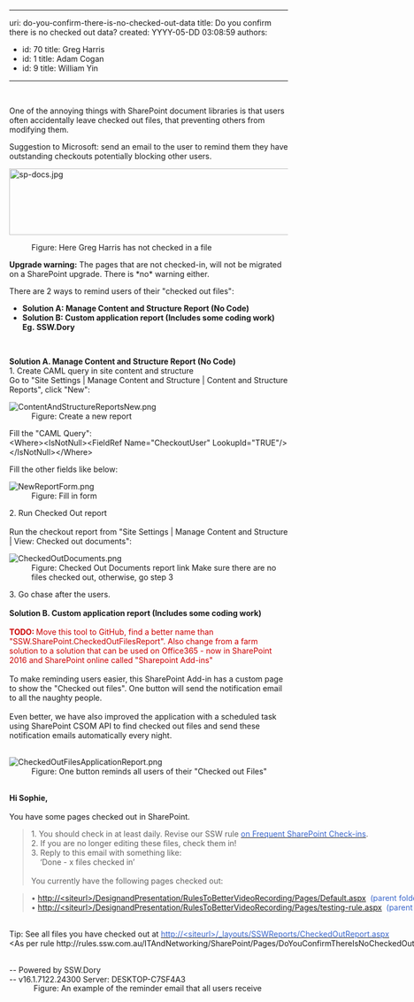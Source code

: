 

---
uri: do-you-confirm-there-is-no-checked-out-data
title: Do you confirm there is no checked out data?
created: YYYY-05-DD 03:08:59
authors:
  - id: 70
    title: Greg Harris
  - id: 1
    title: Adam Cogan
  - id: 9
    title: William Yin
---




<span class='intro'> <p>​<br></p><p class="p1">One of the annoying things with SharePoint document libraries is that users often accidentally leave checked out files, that preventing others from modifying them.​​<br></p><p class="p1">Suggestion to Microsoft&#58; send an email to the user to remind them they have outstanding checkouts potentially blocking other users.</p><dl class="image"><dt> 
      <img src="/PublishingImages/sp-docs.jpg" alt="sp-docs.jpg" style="margin&#58;0px;width&#58;780px;height&#58;120px;" /> 
   </dt><dd>Figure&#58; Here Greg Harris has not checked in a file </dd></dl><p></p><p> 
   <b>Upgrade warning&#58;</b> The pages that are not checked-in, will not be migrated on a SharePoint upgrade. There is *no* warning either.​</p><p>There are 2 ways to remind users of their &quot;checked out files&quot;&#58;​<br></p><ul><li>
      <strong>Solution A&#58; Manage Content and Structure Report (No Code)​</strong></li><li>
      <strong><strong>Solution B&#58; Custom application report (Includes some coding work)​<br>Eg.&#160;SSW.Dory​​<br></strong></strong></li></ul> </span>

​ 
<div>
   <strong>Solution A. Manage Content and Structure Report (No Code)</strong></div><div>1. Create CAML query in site content and structure</div><div>Go to &quot;Site Settings | Manage Content and Structure | Content and Structure Reports&quot;, click &quot;New&quot;&#58;</div><dl class="image"><dt> 
      <img class="ssw-rteStyle-ImageArea" alt="ContentAndStructureReportsNew.png" src="/PublishingImages/ContentAndStructureReportsNew.png" /> 
   </dt><dd class="ssw-rteStyle-FigureNormal">Figure&#58; Create a new report</dd></dl><div>
   <span>Fill the</span><span>&#160;&quot;CAML Query&quot;&#58;</span> 
   <div class="ssw-rteStyle-CodeArea">&lt;Where&gt;&lt;IsNotNull&gt;&lt;FieldRef Name=&quot;CheckoutUser&quot; LookupId=&quot;TRUE&quot;/&gt;&lt;/IsNotNull&gt;&lt;/Where&gt;</div><p>Fill the other fields like below&#58;</p><dl class="image"><dt> 
         <img class="ssw-rteStyle-ImageArea" alt="NewReportForm.png" src="/PublishingImages/NewReportForm.png" /> 
      </dt><dd>Figure&#58; Fill in form</dd></dl><div>2. Run Checked Out report</div><div>&#160;</div><div>Run the checkout report from &quot;Site Settings | Manage Content and Structure | View&#58; Checked out documents&quot;&#58;</div><dl class="image"><dt> 
         <img class="ssw-rteStyle-ImageArea" alt="CheckedOutDocuments.png" src="/PublishingImages/CheckedOutDocuments.png" /> 
      </dt><dd>Figure&#58; Checked Out Documents report link Make sure there are no files checked out, otherwise, go step 3</dd></dl><div>3. Go chase after the users.</div>​ 
   <div>
      <strong>Solution B. Custom application report (Includes some coding work)<br></strong><span style="color&#58;#cc0000;"><br></span></div><div>
      <span style="color&#58;#cc0000;"> 
         <b>TODO&#58; </b>Move this tool to GitHub, find a better name than &quot;SSW.SharePoint.CheckedOutFilesReport&quot;. </span> 
      <span style="color&#58;#cc0000;"> Also</span><span style="color&#58;#cc0000;"> change from a farm solution to a solution that can be used on Office365 - now in SharePoint 2016 and SharePoint online called &quot;Sharepoint Add-ins&quot;&#160;</span></div><div>
      <font color="#cc0000"> 
         <br></font>To make reminding users&#160;easier, this SharePoint Add-in&#160;ha​s&#160;a custom page to show the &quot;Checked out files&quot;. One button will&#160;send the notification email to all the naughty people. <br><br></div><div>Even better, we have also improved the application with&#160;a scheduled task using SharePoint CSOM API to find checked out files and send these notification emails automatically​ every night.<br>​<br></div><dl><dt>
         <img class="ssw-rteStyle-ImageArea" alt="CheckedOutFilesApplicationReport.png" src="/PublishingImages/CheckedOutFilesApplicationReport.png" />
      </dt><dd>Figure&#58; One button reminds all users of their&#160;&quot;Checked out Files&quot;<br><br></dd></dl><div class="ssw-rteStyle-GreyBox" style="width&#58;862px;height&#58;344px;"><div>
         <strong>Hi Sophie, </strong></div><div>
         <strong></strong>&#160;</div><div>You have some pages checked out in SharePoint.</div><blockquote dir="ltr" style="margin-right&#58;0px;"><div>1. You should check in at least daily. Revise our SSW rule <a href="/Pages/DoYouConfirmThereIsNoCheckedOutData.aspx"><font color="#3a66cc">on Frequent SharePoint Check-ins</font></a>.<br>2. If you are no longer editing these files, check them in! </div><div>3.&#160;Reply to this email with something like&#58;<br>&#160; &#160; ‘Done - x files checked in’</div><div><span style="font-size&#58;inherit;"><br></span></div><div><span style="font-size&#58;inherit;">You currently have the following pages checked out&#58;</span><br></div></blockquote><blockquote dir="ltr"><div>• 
            <font color="#3a66cc"><a href="/Pages/DoYouConfirmThereIsNoCheckedOutData.aspx">http&#58;//&lt;siteurl&gt;/DesignandPresentation/RulesToBetterVideoRecording/Pages/Default.aspx</a>&#160;&#160;(parent folder)</font><br>• 
            <font color="#3a66cc"><a href="/Pages/DoYouConfirmThereIsNoCheckedOutData.aspx">http&#58;//&lt;siteurl&gt;/DesignandPresentation/RulesToBetterVideoRecording/Pages/testing-rule.aspx</a>&#160;&#160;(parent folder)</font></div></blockquote><div>
         <br>Tip&#58; See all files you have checked&#160;out at&#160;<a href="/Pages/DoYouConfirmThereIsNoCheckedOutData.aspx"><font color="#3a66cc">http&#58;//&lt;siteurl&gt;/_layouts/<span>SSWReports/CheckedOutReport.aspx</span></font></a></div><div><span style="font-size&#58;inherit;">&lt;As per rule http&#58;//rules.ssw.com.au/ITAndNetworking/SharePoint/Pages/DoYouConfirmThereIsNoCheckedOutData.aspx&gt;</span><br></div><p><br><span style="font-size&#58;inherit;">-- Powered by SSW.Dory<br></span><span style="font-size&#58;inherit;">-- </span><span style="font-size&#58;inherit;">v16.1.7122.24300 Server&#58; DESKTOP-C7SF4A3</span></p><p><br><br></p></div><dd class="ssw15-rteElement-FigureNormal">&#160;Figure&#58; An example of the reminder email that all users receive </dd><dd class="ssw15-rteElement-FigureNormal">
      <br><br></dd></div>


